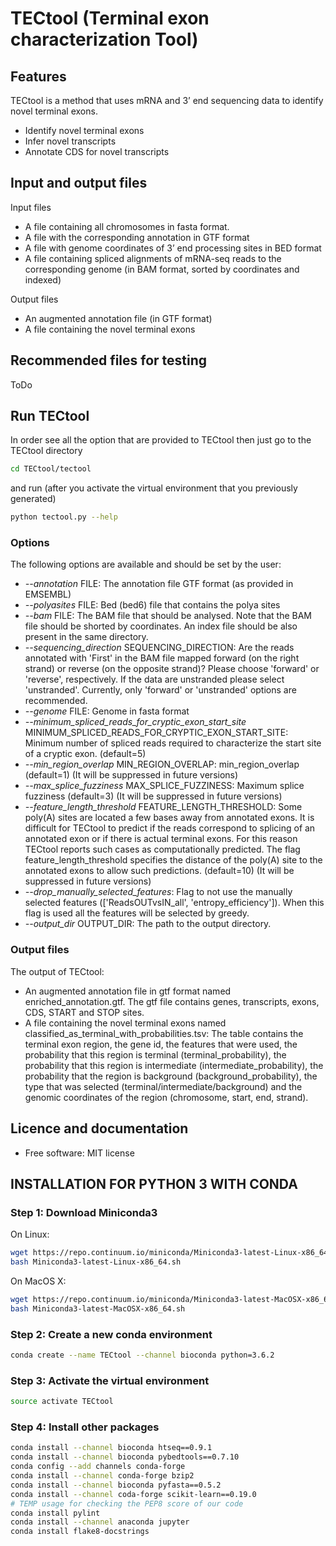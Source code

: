 # TECtool (Terminal exon characterization Tool)


## Features

TECtool is a method that uses mRNA and 3’ end sequencing data to identify novel terminal exons.
* Identify novel terminal exons
* Infer novel transcripts
* Annotate CDS for novel transcripts

## Input and output files

Input files
* A file containing all chromosomes in fasta format.
* A file with the corresponding annotation in GTF format
* A file with genome coordinates of 3’ end processing sites in BED format
* A file containing spliced alignments of mRNA-seq reads to the corresponding genome (in BAM format, sorted by coordinates and indexed)

Output files
* An augmented annotation file (in GTF format)
* A file containing the novel terminal exons

## Recommended files for testing

ToDo


## Run TECtool

In order see all the option that are provided to TECtool then just go to the 
TECtool directory

```bash
cd TECtool/tectool
```

and run (after you activate the virtual environment that you previously generated)

```bash
python tectool.py --help
```

### Options

The following options are available and should be set by the user:
* *--annotation* FILE: The annotation file GTF format (as provided in EMSEMBL)
* *--polyasites* FILE: Bed (bed6) file that contains the polya sites
* *--bam* FILE: The BAM file that should be analysed. Note that the BAM file should be shorted by coordinates. An index file should be also present in the same directory.
* *--sequencing_direction* SEQUENCING_DIRECTION: Are the reads annotated with 'First' in the BAM file mapped forward (on the right strand) or reverse (on the opposite strand)? Please choose 'forward' or 'reverse', respectively. If the data are unstranded please select 'unstranded'. Currently, only 'forward' or 'unstranded' options are recommended.
* *--genome* FILE: Genome in fasta format
* *--minimum_spliced_reads_for_cryptic_exon_start_site* MINIMUM_SPLICED_READS_FOR_CRYPTIC_EXON_START_SITE: Minimum number of spliced reads required to characterize the start site of a cryptic exon. (default=5)
* *--min_region_overlap* MIN_REGION_OVERLAP: min_region_overlap (default=1) (It will be suppressed in future versions)
* *--max_splice_fuzziness* MAX_SPLICE_FUZZINESS: Maximum splice fuzziness (default=3) (It will be suppressed in future versions)
* *--feature_length_threshold* FEATURE_LENGTH_THRESHOLD: Some poly(A) sites are located a few bases away from annotated exons. It is difficult for TECtool to predict if the reads correspond to splicing of an annotated exon or if there is actual terminal exons. For this reason TECtool reports such cases as computationally predicted. The flag feature_length_threshold specifies the distance of the poly(A) site to the annotated exons to allow such predictions. (default=10) (It will be suppressed in future versions)
* *--drop_manually_selected_features*: Flag to not use the manually selected features (['ReadsOUTvsIN_all', 'entropy_efficiency']). When this flag is used all the features will be selected by greedy.
* *--output_dir* OUTPUT_DIR: The path to the output directory.

### Output files

The output of TECtool:
* An augmented annotation file in gtf format named enriched_annotation.gtf. The gtf file contains genes, transcripts, exons, CDS, START and STOP sites.
* A file containing the novel terminal exons named classified_as_terminal_with_probabilities.tsv: The table contains the terminal exon region, the gene id, the features that were used, the probability that this region is terminal (terminal_probability), the probability that this region is intermediate (intermediate_probability), the probability that the region is background (background_probability), the type that was selected (terminal/intermediate/background) and the genomic coordinates of the region (chromosome, start, end, strand).


## Licence and documentation

* Free software: MIT license


## INSTALLATION FOR PYTHON 3 WITH CONDA

### Step 1: Download Miniconda3

On Linux:

```bash
wget https://repo.continuum.io/miniconda/Miniconda3-latest-Linux-x86_64.sh
bash Miniconda3-latest-Linux-x86_64.sh
```

On MacOS X:

```bash
wget https://repo.continuum.io/miniconda/Miniconda3-latest-MacOSX-x86_64.sh
bash Miniconda3-latest-MacOSX-x86_64.sh
```

### Step 2: Create a new conda environment

```bash
conda create --name TECtool --channel bioconda python=3.6.2
```

### Step 3: Activate the virtual environment

```bash
source activate TECtool
```

### Step 4: Install other packages

```bash
conda install --channel bioconda htseq==0.9.1
conda install --channel bioconda pybedtools==0.7.10
conda config --add channels conda-forge
conda install --channel conda-forge bzip2
conda install --channel bioconda pyfasta==0.5.2
conda install --channel coda-forge scikit-learn==0.19.0
# TEMP usage for checking the PEP8 score of our code
conda install pylint
conda install --channel anaconda jupyter
conda install flake8-docstrings
```






